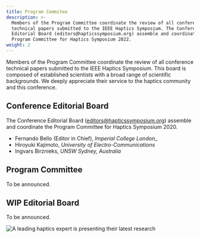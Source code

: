 ```yaml
---
title: Program Commitee
description: >-
  Members of the Program Committee coordinate the review of all conference
  technical papers submitted to the IEEE Haptics Symposium. The Conference
  Editorial Board (editors@hapticssymposium.org) assemble and coordinate the
  Program Committee for Haptics Symposium 2022.
weight: 2
---
```

Members of the Program Committee coordinate the review of all conference technical papers submitted to the IEEE Haptics Symposium. This board is composed of established scientists with a broad range of scientific backgrounds. We deeply appreciate their service to the haptics community and this conference.

## Conference Editorial Board

The Conference Editorial Board ([editors@hapticssymposium.org](editors@hapticssymposium.org)) assemble and coordinate the Program Committee for Haptics Symposium 2020.

* Fernando Bello (Editor in Chief), _Imperial College London__
* Hiroyuki Kajimoto, _University of Electro-Communications_
* Ingvars Birznieks, _UNSW Sydney, Australia_

## Program Committee

To be announced.


## WIP Editorial Board
To be announced.

![A leading haptics expert is presenting their latest research](/img/slide-image-5-crop.jpg "A leading haptics expert is presenting their latest research")
